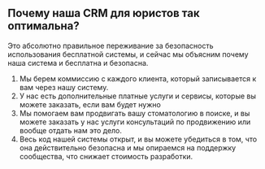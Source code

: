 ## Почему наша CRM для юристов так оптимальна?

Это абсолютно правильное переживание за безопасность использования бесплатной системы, и сейчас мы объясним почему наша система и бесплатна и безопасна.

1.  Мы берем коммиссию с каждого клиента, который записывается к вам через нашу систему.
2.  У нас есть дополнительные платные услуги и сервисы, которые вы можете заказать, если вам будет нужно
3.  Мы помогаем вам продвигать вашу стоматологию в поиске, и вы можете заказать у нас услуги консультаций по продвижению или вообще отдать нам это дело.
4.  Весь код нашей системы открыт, и вы можете убедиться в том, что она действительно безопасна и мы опираемся на поддержку сообщества, что снижает стоимость разработки.
